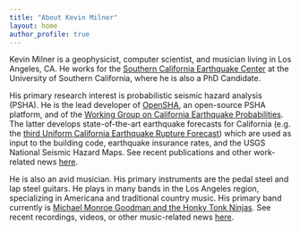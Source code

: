 ```yaml
---
title: "About Kevin Milner"
layout: home
author_profile: true
---
```


Kevin Milner is a geophysicist, computer scientist, and musician living in Los Angeles, CA. He works for the [Southern California Earthquake Center](http://www.scec.org) at the University of Southern California, where he is also a PhD Candidate.

His primary research interest is probabilistic seismic hazard analysis (PSHA). He is the lead developer of [OpenSHA](http://www.opensha.org), an open-source PSHA platform, and of the [Working Group on California Earthquake Probabilities](http://www.wgcep.org). The latter develops state-of-the-art earthquake forecasts for California (e.g. the [third Uniform California Earthquake Rupture Forecast](https://www.scec.org/ucerf)) which are used as input to the building code, earthquake insurance rates, and the USGS National Seismic Hazard Maps. See recent publications and other work-related news [here](/work).

He is also an avid musician. His primary instruments are the pedal steel and lap steel guitars. He plays in many bands in the Los Angeles region, specializing in Americana and traditional country music. His primary band currently is [Michael Monroe Goodman and the Honky Tonk Ninjas](http://www.michaelmonroegoodman.com). See recent recordings, videos, or other music-related news [here](/music).
